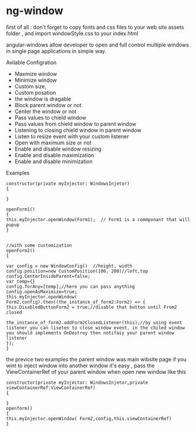 # ng-window
 
first of all : don't forget to copy fonts and css files to your web site assets folder , and import  windowStyle.css to your index.html 



angular-windows allow developer to open and full control multiple windows in single page applications in simple way.

Avilable Configration

- Maxmize window
- Minimize window
- Custom size,
- Custom posation
- the window is dragable 
- Block parent window or not
- Center the window or not
- Pass values to chield window 
- Pass values from chield window to parent window
- Listening to closing chield window in parent window
- Listen to resize event with your custom listener
- Open with maximum size or not
- Enable and disable window resizing
- Enable and disable maximization
- Enable and disable minimization






Examples

```
constructor(private myInjector: WindowsInjetor)
{ 

}

openForm1()
{ 
this.myInjector.openWindow(Form1);  // Form1 is a commponant that will pupup
}


//with some customization
openForm2()
{ 

var config = new WindowConfig()  //height, width
config.position=new CustomPosition(100, 200)//left,top
config.CenterInsideParent=false;
var temp={}
config.forAny=[temp];//here you can pass anything
config.openAsMaximize=true;
this.myInjector.openWindow( Form2,config).then((the_instance_of_form2:Form2) => {
this.DisabledButtonForm2 = true;//disable that button until From2 closed

the_instance_of_form2.addForm2ClosedListener(this);//by using event listener you can liseten to close window event, in the chiled window you should implements OnDestroy then notifaiy your parent window listener
});
}
```


the previce two examples the parent window was main wibsite page
if you wint to inject window into another window it's easy , pass the ViewContainerRef of your parent window when open new window like this
```
constructor(private myInjector: WindowsInjetor,private viewContainerRef:ViewContainerRef)
{ 

}
openform()
{ 
this.myInjector.openWindow( Form2,config,this.viewContainerRef)
}

```





